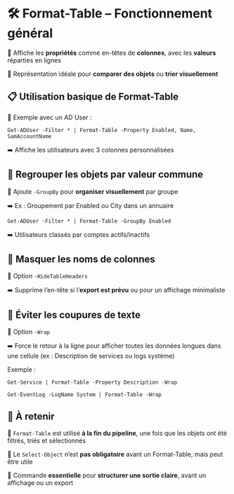 # **🛠️ Format-Table – Fonctionnement général**

🔹 Affiche les **propriétés** comme en-têtes de **colonnes**, avec les **valeurs** réparties en lignes

🔹 Représentation idéale pour **comparer des objets** ou **trier visuellement**



## **📋 Utilisation basique de Format-Table**

🔹 Exemple avec un AD User :

`Get-ADUser -Filter * | Format-Table -Property Enabled, Name, SamAccountName`

➡️ Affiche les utilisateurs avec 3 colonnes personnalisées

## **🧱 Regrouper les objets par valeur commune**

🔹 Ajoute `-GroupBy` pour **organiser visuellement** par groupe

➡️ Ex : Groupement par Enabled ou City dans un annuaire

`Get-ADUser -Filter * | Format-Table -GroupBy Enabled`

➡️ Utilisateurs classés par comptes actifs/inactifs



## **🫥 Masquer les noms de colonnes**

🔹 Option `-HideTableHeaders`

➡️ Supprime l’en-tête si l’**export est prévu** ou pour un affichage minimaliste



## **🔁 Éviter les coupures de texte**

🔹 Option `-Wrap`

➡️ Force le retour à la ligne pour afficher toutes les données longues dans une cellule (ex : Description de services ou logs système)

Exemple :

`Get-Service | Format-Table -Property Description -Wrap`

`Get-EventLog -LogName System | Format-Table -Wrap`



## **🧠 À retenir**

🔸 `Format-Table` est utilisé **à la fin du pipeline**, une fois que les objets ont été filtrés, triés et sélectionnés

🔸 Le `Select-Object` n’est **pas obligatoire** avant un Format-Table, mais peut être utile

🔸 Commande **essentielle** pour **structurer une sortie claire**, avant un affichage ou un export

